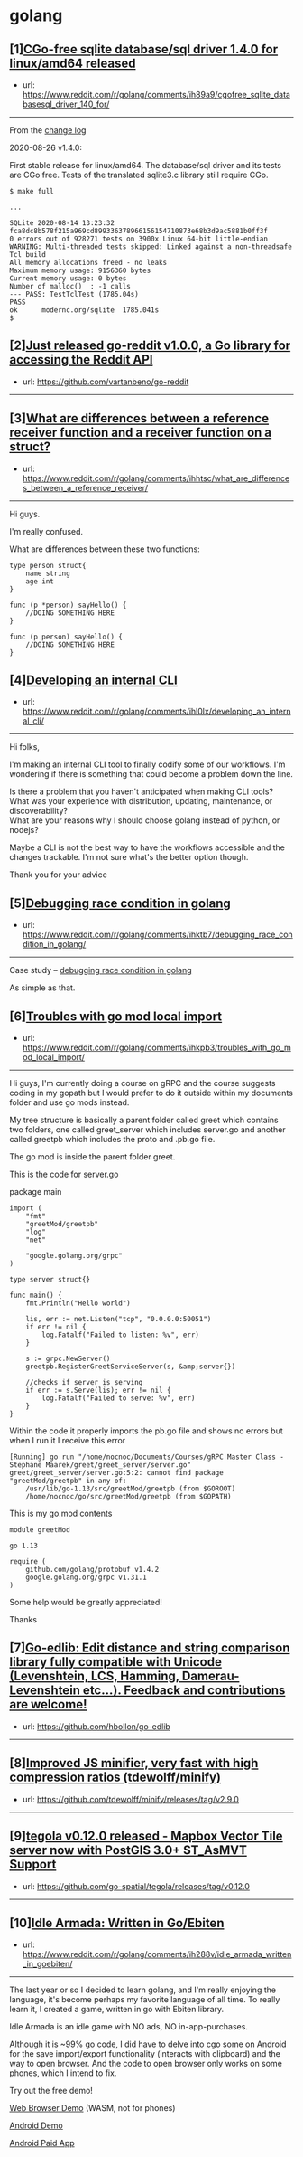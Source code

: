 # golang
## [1][CGo-free sqlite database/sql driver 1.4.0 for linux/amd64 released](https://www.reddit.com/r/golang/comments/ih89a9/cgofree_sqlite_databasesql_driver_140_for/)
- url: https://www.reddit.com/r/golang/comments/ih89a9/cgofree_sqlite_databasesql_driver_140_for/
---
From the [change log](https://godoc.org/modernc.org/sqlite#hdr-Changelog)

2020-08-26 v1.4.0:

First stable release for linux/amd64.  The database/sql driver and its tests
are CGo free.  Tests of the translated sqlite3.c library still require CGo.

    $ make full
    
    ...
    
    SQLite 2020-08-14 13:23:32 fca8dc8b578f215a969cd899336378966156154710873e68b3d9ac5881b0ff3f
    0 errors out of 928271 tests on 3900x Linux 64-bit little-endian
    WARNING: Multi-threaded tests skipped: Linked against a non-threadsafe Tcl build
    All memory allocations freed - no leaks
    Maximum memory usage: 9156360 bytes
    Current memory usage: 0 bytes
    Number of malloc()  : -1 calls
    --- PASS: TestTclTest (1785.04s)
    PASS
    ok  	modernc.org/sqlite	1785.041s
    $
## [2][Just released go-reddit v1.0.0, a Go library for accessing the Reddit API](https://www.reddit.com/r/golang/comments/igwj4l/just_released_goreddit_v100_a_go_library_for/)
- url: https://github.com/vartanbeno/go-reddit
---

## [3][What are differences between a reference receiver function and a receiver function on a struct?](https://www.reddit.com/r/golang/comments/ihhtsc/what_are_differences_between_a_reference_receiver/)
- url: https://www.reddit.com/r/golang/comments/ihhtsc/what_are_differences_between_a_reference_receiver/
---
Hi guys.

I'm really confused.

What are differences between these two functions:

    type person struct{
        name string
        age int
    }
    
    func (p *person) sayHello() {
        //DOING SOMETHING HERE
    }
    
    func (p person) sayHello() {
        //DOING SOMETHING HERE
    }
## [4][Developing an internal CLI](https://www.reddit.com/r/golang/comments/ihl0lx/developing_an_internal_cli/)
- url: https://www.reddit.com/r/golang/comments/ihl0lx/developing_an_internal_cli/
---
Hi folks,

I'm making an internal CLI tool to finally codify some of our workflows. I'm wondering if there is something that could become a problem down the line.

Is there a problem that you haven't anticipated when making CLI tools?  
What was your experience with distribution, updating, maintenance, or discoverability?  
What are your reasons why I should choose golang instead of python, or nodejs?

Maybe a CLI is not the best way to have the workflows accessible and the changes trackable. I'm not sure what's the better option though.

Thank you for your advice
## [5][Debugging race condition in golang](https://www.reddit.com/r/golang/comments/ihktb7/debugging_race_condition_in_golang/)
- url: https://www.reddit.com/r/golang/comments/ihktb7/debugging_race_condition_in_golang/
---
Case study – [debugging race condition in golang](https://blog.3mdeb.com/2020/2020-08-19-race-condition-debugging/)

As simple as that.
## [6][Troubles with go mod local import](https://www.reddit.com/r/golang/comments/ihkpb3/troubles_with_go_mod_local_import/)
- url: https://www.reddit.com/r/golang/comments/ihkpb3/troubles_with_go_mod_local_import/
---
Hi guys, I'm currently doing a course on gRPC and the course suggests coding in my gopath but I would prefer to do it outside within my documents folder and use go mods instead.

My tree structure is basically a parent folder called greet which contains two folders, one called greet_server which includes server.go and another called greetpb which includes the proto and .pb.go file.

The go mod is inside the parent folder greet. 

This is the code for server.go

package main

    import (
    	"fmt"
    	"greetMod/greetpb"
    	"log"
    	"net"
    
    	"google.golang.org/grpc"
    )
    
    type server struct{}
    
    func main() {
    	fmt.Println("Hello world")
    
    	lis, err := net.Listen("tcp", "0.0.0.0:50051")
    	if err != nil {
    		log.Fatalf("Failed to listen: %v", err)
    	}
    
    	s := grpc.NewServer()
    	greetpb.RegisterGreetServiceServer(s, &amp;server{})
    
    	//checks if server is serving
    	if err := s.Serve(lis); err != nil {
    		log.Fatalf("Failed to serve: %v", err)
    	}
    }

Within the code it properly imports the pb.go file and shows no errors but when I run it I receive this error 

    [Running] go run "/home/nocnoc/Documents/Courses/gRPC Master Class - Stephane Maarek/greet/greet_server/server.go"
    greet/greet_server/server.go:5:2: cannot find package "greetMod/greetpb" in any of:
    	/usr/lib/go-1.13/src/greetMod/greetpb (from $GOROOT)
    	/home/nocnoc/go/src/greetMod/greetpb (from $GOPATH)

This is my go.mod contents
    
    module greetMod
    
    go 1.13
    
    require (
    	github.com/golang/protobuf v1.4.2
    	google.golang.org/grpc v1.31.1
    )
    
Some help would be greatly appreciated!

Thanks
## [7][Go-edlib: Edit distance and string comparison library fully compatible with Unicode (Levenshtein, LCS, Hamming, Damerau-Levenshtein etc...). Feedback and contributions are welcome!](https://www.reddit.com/r/golang/comments/ih8gud/goedlib_edit_distance_and_string_comparison/)
- url: https://github.com/hbollon/go-edlib
---

## [8][Improved JS minifier, very fast with high compression ratios (tdewolff/minify)](https://www.reddit.com/r/golang/comments/ih1wk9/improved_js_minifier_very_fast_with_high/)
- url: https://github.com/tdewolff/minify/releases/tag/v2.9.0
---

## [9][tegola v0.12.0 released - Mapbox Vector Tile server now with PostGIS 3.0+ ST_AsMVT Support](https://www.reddit.com/r/golang/comments/ih9ko3/tegola_v0120_released_mapbox_vector_tile_server/)
- url: https://github.com/go-spatial/tegola/releases/tag/v0.12.0
---

## [10][Idle Armada: Written in Go/Ebiten](https://www.reddit.com/r/golang/comments/ih288v/idle_armada_written_in_goebiten/)
- url: https://www.reddit.com/r/golang/comments/ih288v/idle_armada_written_in_goebiten/
---
The last year or so I decided to learn golang, and I'm really enjoying the language, it's become perhaps my favorite language of all time. To really learn it, I created a game, written in go with Ebiten library.

Idle Armada is an idle game with NO ads, NO in-app-purchases.

Although it is \~99% go code, I did have to delve into cgo some on Android for the save import/export functionality (interacts with clipboard) and the way to open browser. And the code to open browser only works on some phones, which I intend to fix.

Try out the free demo!

[Web Browser Demo](https://corfe83.github.io/IdleArmada/) (WASM, not for phones)

[Android Demo](https://play.google.com/store/apps/details?id=com.musicalbox.idle.armada.demo)

[Android Paid App](https://play.google.com/store/apps/details?id=com.musicalbox.idle.armada)
